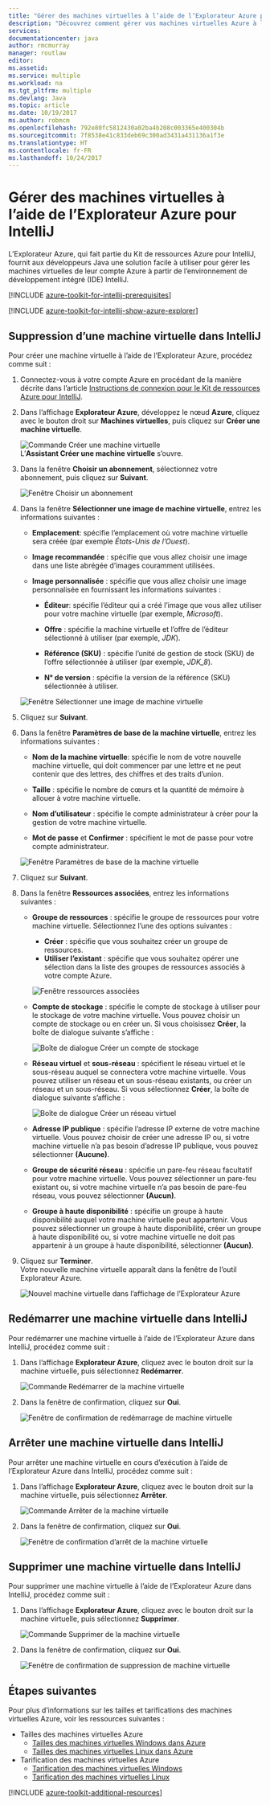 ```yaml
---
title: "Gérer des machines virtuelles à l’aide de l’Explorateur Azure pour IntelliJ"
description: "Découvrez comment gérer vos machines virtuelles Azure à l’aide de l’Explorateur Azure pour IntelliJ."
services: 
documentationcenter: java
author: rmcmurray
manager: routlaw
editor: 
ms.assetid: 
ms.service: multiple
ms.workload: na
ms.tgt_pltfrm: multiple
ms.devlang: Java
ms.topic: article
ms.date: 10/19/2017
ms.author: robmcm
ms.openlocfilehash: 792e80fc5812430a02ba4b208c003365e400304b
ms.sourcegitcommit: 7f8538e41c833deb69c300ad3431a431136a1f3e
ms.translationtype: HT
ms.contentlocale: fr-FR
ms.lasthandoff: 10/24/2017
---
```

# <a name="manage-virtual-machines-by-using-the-azure-explorer-for-intellij"></a>Gérer des machines virtuelles à l’aide de l’Explorateur Azure pour IntelliJ

L’Explorateur Azure, qui fait partie du Kit de ressources Azure pour IntelliJ, fournit aux développeurs Java une solution facile à utiliser pour gérer les machines virtuelles de leur compte Azure à partir de l’environnement de développement intégré (IDE) IntelliJ.

[!INCLUDE [azure-toolkit-for-intellij-prerequisites](../includes/azure-toolkit-for-intellij-prerequisites.md)]

[!INCLUDE [azure-toolkit-for-intellij-show-azure-explorer](../includes/azure-toolkit-for-intellij-show-azure-explorer.md)]

## <a name="create-a-virtual-machine-in-intellij"></a>Suppression d’une machine virtuelle dans IntelliJ

Pour créer une machine virtuelle à l’aide de l’Explorateur Azure, procédez comme suit : 

1. Connectez-vous à votre compte Azure en procédant de la manière décrite dans l’article [Instructions de connexion pour le Kit de ressources Azure pour IntelliJ].

2. Dans l’affichage **Explorateur Azure**, développez le nœud **Azure**, cliquez avec le bouton droit sur **Machines virtuelles**, puis cliquez sur **Créer une machine virtuelle**. 

   ![Commande Créer une machine virtuelle][CR01]  
    L’**Assistant Créer une machine virtuelle** s’ouvre.

3. Dans la fenêtre **Choisir un abonnement**, sélectionnez votre abonnement, puis cliquez sur **Suivant**. 

   ![Fenêtre Choisir un abonnement][CR02]

4. Dans la fenêtre **Sélectionner une image de machine virtuelle**, entrez les informations suivantes :

   * **Emplacement**: spécifie l’emplacement où votre machine virtuelle sera créée (par exemple *États-Unis de l’Ouest*). 

   * **Image recommandée** : spécifie que vous allez choisir une image dans une liste abrégée d’images couramment utilisées.

   * **Image personnalisée** : spécifie que vous allez choisir une image personnalisée en fournissant les informations suivantes :

      * **Éditeur**: spécifie l’éditeur qui a créé l’image que vous allez utiliser pour votre machine virtuelle (par exemple, *Microsoft*).

      * **Offre** : spécifie la machine virtuelle et l’offre de l’éditeur sélectionné à utiliser (par exemple, *JDK*).

      * **Référence (SKU)** : spécifie l’unité de gestion de stock (SKU) de l’offre sélectionnée à utiliser (par exemple, *JDK_8*).

      * **N° de version** : spécifie la version de la référence (SKU) sélectionnée à utiliser.

   ![Fenêtre Sélectionner une image de machine virtuelle][CR03]

5. Cliquez sur **Suivant**. 

6. Dans la fenêtre **Paramètres de base de la machine virtuelle**, entrez les informations suivantes :

   * **Nom de la machine virtuelle**: spécifie le nom de votre nouvelle machine virtuelle, qui doit commencer par une lettre et ne peut contenir que des lettres, des chiffres et des traits d’union.

   * **Taille** : spécifie le nombre de cœurs et la quantité de mémoire à allouer à votre machine virtuelle.

   * **Nom d’utilisateur** : spécifie le compte administrateur à créer pour la gestion de votre machine virtuelle.

   * **Mot de passe** et **Confirmer** : spécifient le mot de passe pour votre compte administrateur.

   ![Fenêtre Paramètres de base de la machine virtuelle][CR04]

7. Cliquez sur **Suivant**. 

8. Dans la fenêtre **Ressources associées**, entrez les informations suivantes :

   * **Groupe de ressources** : spécifie le groupe de ressources pour votre machine virtuelle. Sélectionnez l’une des options suivantes :
      * **Créer** : spécifie que vous souhaitez créer un groupe de ressources.
      * **Utiliser l’existant** : spécifie que vous souhaitez opérer une sélection dans la liste des groupes de ressources associés à votre compte Azure.

       ![Fenêtre ressources associées][CR07]

   * **Compte de stockage** : spécifie le compte de stockage à utiliser pour le stockage de votre machine virtuelle. Vous pouvez choisir un compte de stockage ou en créer un. Si vous choisissez **Créer**, la boîte de dialogue suivante s’affiche :

      ![Boîte de dialogue Créer un compte de stockage][CR05]

   * **Réseau virtuel** et **sous-réseau** : spécifient le réseau virtuel et le sous-réseau auquel se connectera votre machine virtuelle. Vous pouvez utiliser un réseau et un sous-réseau existants, ou créer un réseau et un sous-réseau. Si vous sélectionnez **Créer**, la boîte de dialogue suivante s’affiche :

      ![Boîte de dialogue Créer un réseau virtuel][CR06]

   * **Adresse IP publique** : spécifie l’adresse IP externe de votre machine virtuelle. Vous pouvez choisir de créer une adresse IP ou, si votre machine virtuelle n’a pas besoin d’adresse IP publique, vous pouvez sélectionner **(Aucune)**. 

   * **Groupe de sécurité réseau** : spécifie un pare-feu réseau facultatif pour votre machine virtuelle. Vous pouvez sélectionner un pare-feu existant ou, si votre machine virtuelle n’a pas besoin de pare-feu réseau, vous pouvez sélectionner **(Aucun)**. 

   * **Groupe à haute disponibilité** : spécifie un groupe à haute disponibilité auquel votre machine virtuelle peut appartenir. Vous pouvez sélectionner un groupe à haute disponibilité, créer un groupe à haute disponibilité ou, si votre machine virtuelle ne doit pas appartenir à un groupe à haute disponibilité, sélectionner **(Aucun)**.

9. Cliquez sur **Terminer**.  
    Votre nouvelle machine virtuelle apparaît dans la fenêtre de l’outil Explorateur Azure. 

   ![Nouvel machine virtuelle dans l’affichage de l’Explorateur Azure][CR08]

## <a name="restart-a-virtual-machine-in-intellij"></a>Redémarrer une machine virtuelle dans IntelliJ

Pour redémarrer une machine virtuelle à l’aide de l’Explorateur Azure dans IntelliJ, procédez comme suit :

1. Dans l’affichage **Explorateur Azure**, cliquez avec le bouton droit sur la machine virtuelle, puis sélectionnez **Redémarrer**.

   ![Commande Redémarrer de la machine virtuelle][RE01]

2. Dans la fenêtre de confirmation, cliquez sur **Oui**. 

   ![Fenêtre de confirmation de redémarrage de machine virtuelle][RE02]

## <a name="shut-down-a-virtual-machine-in-intellij"></a>Arrêter une machine virtuelle dans IntelliJ

Pour arrêter une machine virtuelle en cours d’exécution à l’aide de l’Explorateur Azure dans IntelliJ, procédez comme suit :

1. Dans l’affichage **Explorateur Azure**, cliquez avec le bouton droit sur la machine virtuelle, puis sélectionnez **Arrêter**.

   ![Commande Arrêter de la machine virtuelle][SH01]

2. Dans la fenêtre de confirmation, cliquez sur **Oui**. 

   ![Fenêtre de confirmation d’arrêt de la machine virtuelle][SH02]

## <a name="delete-a-virtual-machine-in-intellij"></a>Supprimer une machine virtuelle dans IntelliJ

Pour supprimer une machine virtuelle à l’aide de l’Explorateur Azure dans IntelliJ, procédez comme suit :

1. Dans l’affichage **Explorateur Azure**, cliquez avec le bouton droit sur la machine virtuelle, puis sélectionnez **Supprimer**.

   ![Commande Supprimer de la machine virtuelle][DE01]

2. Dans la fenêtre de confirmation, cliquez sur **Oui**. 

   ![Fenêtre de confirmation de suppression de machine virtuelle][DE02]

## <a name="next-steps"></a>Étapes suivantes

Pour plus d’informations sur les tailles et tarifications des machines virtuelles Azure, voir les ressources suivantes :

* Tailles des machines virtuelles Azure
  * [Tailles des machines virtuelles Windows dans Azure]
  * [Tailles des machines virtuelles Linux dans Azure]
* Tarification des machines virtuelles Azure
  * [Tarification des machines virtuelles Windows]
  * [Tarification des machines virtuelles Linux]

[!INCLUDE [azure-toolkit-additional-resources](../includes/azure-toolkit-additional-resources.md)]

<!-- URL List -->

[Instructions de connexion pour le Kit de ressources Azure pour IntelliJ]: ./azure-toolkit-for-intellij-sign-in-instructions.md
[Tailles des machines virtuelles Windows dans Azure]: /azure/virtual-machines/virtual-machines-windows-sizes
[Tailles des machines virtuelles Linux dans Azure]: /azure/virtual-machines/virtual-machines-linux-sizes
[Tarification des machines virtuelles Windows]: /pricing/details/virtual-machines/windows/
[Tarification des machines virtuelles Linux]: /pricing/details/virtual-machines/linux/

<!-- IMG List -->

[RE01]: media/azure-toolkit-for-intellij-managing-virtual-machines-using-azure-explorer/RE01.png
[RE02]: media/azure-toolkit-for-intellij-managing-virtual-machines-using-azure-explorer/RE02.png

[SH01]: media/azure-toolkit-for-intellij-managing-virtual-machines-using-azure-explorer/SH01.png
[SH02]: media/azure-toolkit-for-intellij-managing-virtual-machines-using-azure-explorer/SH02.png

[DE01]: media/azure-toolkit-for-intellij-managing-virtual-machines-using-azure-explorer/DE01.png
[DE02]: media/azure-toolkit-for-intellij-managing-virtual-machines-using-azure-explorer/DE02.png

[CR01]: media/azure-toolkit-for-intellij-managing-virtual-machines-using-azure-explorer/CR01.png
[CR02]: media/azure-toolkit-for-intellij-managing-virtual-machines-using-azure-explorer/CR02.png
[CR03]: media/azure-toolkit-for-intellij-managing-virtual-machines-using-azure-explorer/CR03.png
[CR04]: media/azure-toolkit-for-intellij-managing-virtual-machines-using-azure-explorer/CR04.png
[CR05]: media/azure-toolkit-for-intellij-managing-virtual-machines-using-azure-explorer/CR05.png
[CR06]: media/azure-toolkit-for-intellij-managing-virtual-machines-using-azure-explorer/CR06.png
[CR07]: media/azure-toolkit-for-intellij-managing-virtual-machines-using-azure-explorer/CR07.png
[CR08]: media/azure-toolkit-for-intellij-managing-virtual-machines-using-azure-explorer/CR08.png
